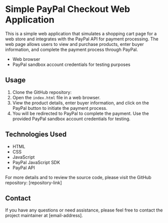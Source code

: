 # Simple PayPal Checkout Web Application

This is a simple web application that simulates a shopping cart page for a web store and integrates with the PayPal API for payment processing. The web page allows users to view and purchase products, enter buyer information, and complete the payment process through PayPal.



- Web browser
- PayPal sandbox account credentials for testing purposes

## Usage
1. Clone the GitHub repository: 
2. Open the `index.html` file in a web browser.
3. View the product details, enter buyer information, and click on the PayPal button to initiate the payment process.
4. You will be redirected to PayPal to complete the payment. Use the provided PayPal sandbox account credentials for testing.


## Technologies Used
- HTML
- CSS
- JavaScript
- PayPal JavaScript SDK
- PayPal API



For more details and to review the source code, please visit the GitHub repository: [repository-link]

## Contact
If you have any questions or need assistance, please feel free to contact the project maintainer at [email-address].
